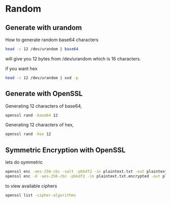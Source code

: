 # Random

## Generate with urandom
How to generate random base64 characters

```bash
head -c 12 /dev/urandom | base64
```

will give you 12 bytes from /dev/urandom which is 16 characters.

if you want hex

```bash
head -c 12 /dev/urandom | xxd -p
```

## Generate with OpenSSL

Generating 12 characters of base64,

```bash
openssl rand -base64 12
```

Generating 12 characters of hex,

```bash
openssl rand -hex 12
```

## Symmetric Encryption with OpenSSL

lets do symmetric

```bash
openssl enc -aes-256-cbc -salt -pbkdf2 -in plaintext.txt -out plaintext.txt.encrypted
openssl enc -d -aes-256-cbc -pbkdf2 -in plaintext.txt.encrypted -out plaintext.txt
```

to view available ciphers

```bash
openssl list -cipher-algorithms
```
